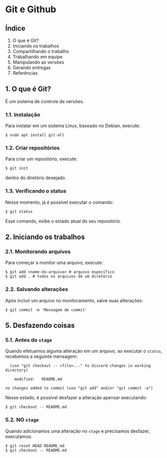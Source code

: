 # Git e Github

## Índice

1. O que é Git?
2. Iniciando os trabalhos
3. Compartilhando o trabalho
4. Trabalhando em equipe
5. Manipulando as versões
6. Gerando entregas
7. Referências

## 1. O que é Git?

É um sistema de controle de versões.

### 1.1. Instalação

Para instalar em um sistema Linux, baseado no Debian, execute:

```
$ sudo apt install git-all
```

### 1.2. Criar repositórios

Para criar um repositório, execute:

```
$ git init
```

dentro do diretório desejado.

### 1.3. Verificando o status 

Nesse momento, já é possível executar o comando:

```
$ git status
```

Esse comando, exibe o estado atual do seu repositório.

## 2. Iniciando os trabalhos

### 2.1. Monitorando arquivos

Para começar a monitor uma arquivo, execute:

```
$ git add <nome-do-arquivo> # arquivo específico
$ git add . # todos os arquivos de um diretório
```

### 2.2. Salvando alterações

Após incluir um arquivo no monitoramento, salve suas alterações:

```
$ git commit -m 'Mensagem de commit'
```

## 5. Desfazendo coisas

### 5.1. Antes do `stage`

Quando efetuamos alguma alteração em um arquivo, ao executar o `status`,
recebemos a seguinte mensagem:

```
  (use "git checkout -- <file>..." to discard changes in working directory)

	modified:   README.md

no changes added to commit (use "git add" and/or "git commit -a")
```

Nesse estado, é possível desfazer a alteração apensar executando:

```
$ git checkout -- README.md
```

### 5.2. NO `stage`

Quando adicionamos uma alteração no `stage` e precisamos desfazer, executamos:

```
$ git reset HEAD README.md
$ git checkout -- README.md
```
